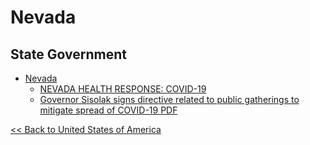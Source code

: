# Nevada

## State Government

* [Nevada](http://nv.gov/)
  * [NEVADA HEALTH RESPONSE: COVID-19](https://nvhealthresponse.nv.gov/)
  * [Governor Sisolak signs directive related to public gatherings to mitigate spread of COVID-19 PDF](https://nvhealthresponse.nv.gov/wp-content/uploads/2020/03/03.24-PUBLIC-GATHERING-DIRECTIVE_.pdf)

[<< Back to United States of America](README.md)

